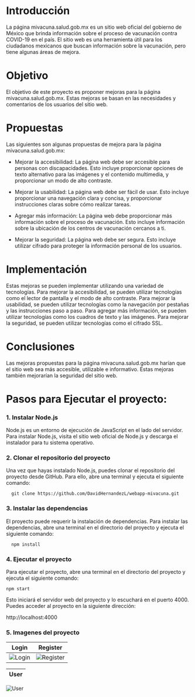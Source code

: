# Introducción

La página mivacuna.salud.gob.mx es un sitio web oficial del gobierno de México que brinda información sobre el proceso de vacunación contra COVID-19 en el país. El sitio web es una herramienta útil para los ciudadanos mexicanos que buscan información sobre la vacunación, pero tiene algunas áreas de mejora.

# Objetivo

El objetivo de este proyecto es proponer mejoras para la página mivacuna.salud.gob.mx. Estas mejoras se basan en las necesidades y comentarios de los usuarios del sitio web.

# Propuestas

Las siguientes son algunas propuestas de mejora para la página mivacuna.salud.gob.mx:

- Mejorar la accesibilidad: La página web debe ser accesible para personas con discapacidades. Esto incluye proporcionar opciones de texto alternativo para las imágenes y el contenido multimedia, y proporcionar un modo de alto contraste.

- Mejorar la usabilidad: La página web debe ser fácil de usar. Esto incluye proporcionar una navegación clara y concisa, y proporcionar instrucciones claras sobre cómo realizar tareas.

- Agregar más información: La página web debe proporcionar más información sobre el proceso de vacunación. Esto incluye información sobre la ubicación de los centros de vacunación cercanos a ti.

- Mejorar la seguridad: La página web debe ser segura. Esto incluye utilizar cifrado para proteger la información personal de los usuarios.

# Implementación

Estas mejoras se pueden implementar utilizando una variedad de tecnologías. Para mejorar la accesibilidad, se pueden utilizar tecnologías como el lector de pantalla y el modo de alto contraste. Para mejorar la usabilidad, se pueden utilizar tecnologías como la navegación por pestañas y las instrucciones paso a paso. Para agregar más información, se pueden utilizar tecnologías como los cuadros de texto y las imágenes. Para mejorar la seguridad, se pueden utilizar tecnologías como el cifrado SSL.

# Conclusiones

Las mejoras propuestas para la página mivacuna.salud.gob.mx harían que el sitio web sea más accesible, utilizable e informativo. Estas mejoras también mejorarían la seguridad del sitio web.

# Pasos para Ejecutar el proyecto:
### 1. Instalar Node.js

Node.js es un entorno de ejecución de JavaScript en el lado del servidor. Para instalar Node.js, visita el sitio web oficial de Node.js y descarga el instalador para tu sistema operativo.

### 2. Clonar el repositorio del proyecto

Una vez que hayas instalado Node.js, puedes clonar el repositorio del proyecto desde GitHub. Para ello, abre una terminal y ejecuta el siguiente comando:

~~~
  git clone https://github.com/DavidHernandezL/webapp-mivacuna.git
~~~

### 3. Instalar las dependencias

El proyecto puede requerir la instalación de dependencias. Para instalar las dependencias, abre una terminal en el directorio del proyecto y ejecuta el siguiente comando:

~~~
  npm install
~~~

### 4. Ejecutar el proyecto

Para ejecutar el proyecto, abre una terminal en el directorio del proyecto y ejecuta el siguiente comando:

~~~
npm start
~~~

Esto iniciará el servidor web del proyecto y lo escuchará en el puerto 4000. Puedes acceder al proyecto en la siguiente dirección:

http://localhost:4000

### 5. Imagenes del proyecto
|Login                               | Register                               |
|-----------------------------------------|-----------------------------------------|
| ![Login](https://github.com/DavidHernandezL/webapp-mivacuna/assets/71534630/a3442383-d942-49d4-a37d-9f7c0f1c1ef8) | ![Register](https://github.com/DavidHernandezL/webapp-mivacuna/assets/71534630/686eb451-6b77-4dab-815b-5bb28ebcb434)

|User                             |
|-----------------------------------------|
![User](https://github.com/DavidHernandezL/webapp-mivacuna/assets/71534630/0bd09abf-a285-4255-ab00-da5caa28adfc)
